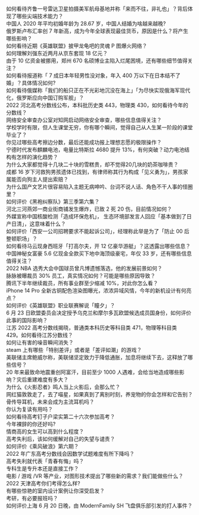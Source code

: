 如何看待齐鲁一号雷达卫星拍摄美军航母基地并称「来而不往，非礼也」？背后体现了哪些尖端技术能力？  
中国人 2020 年平均初婚年龄为 28.67 岁，中国人结婚为啥越来越晚?  
俄罗斯卢布汇率创 7 年新高，成为今年全球表现最佳货币，原因是什么？将产生哪些影响？  
如何看待近期《英雄联盟》披甲龙龟吧的灵魂 P 图爆火网络？  
如何理解刘强东近两月从京东套现 18 亿元？  
由于 10 亿资金被挪用，郑州 670 名硕博业主陷入烂尾困境，还有哪些细节值得关注？  
如何看待报道称「 7 成日本年轻男性没对象，年入 400 万以下在日本结不了婚」？具体情况如何?  
如何看待俄媒称「我们的船只正在不光彩地沉没在海上」「为尽快实现俄海军现代化，俄罗斯应向中国订购军舰」？  
2022 河北高考分数线公布，本科批历史类 443，物理类 430，如何看待今年的分数线？  
网络安全审查办公室对知网启动网络安全审查，哪些信息值得关注？  
学校学时有限，但人生课堂无穷，你有哪个瞬间，觉得自己从人生某一阶段的课堂毕业了？  
你见过哪些高考擦边分数，最后还能成功报上理想志愿的极限操作？  
宁德时代发布麒麟电池，电量比特斯拉 4680 提升 13%，有何突破？动力电池结构有怎样的演化趋势？  
为什么大家都觉得十几块二十块的雪糕贵，却不觉得20几块的奶茶咖啡贵？  
成都  16 岁下河救狗男孩遗体已找到，有律师称其行为构成「见义勇为」，男孩家属能否向狗主人提出索赔？  
为什么国产文艺片很容易陷入主题无病呻吟、台词不说人话、角色不干人事的怪圈里？  
如何评价《黑袍纠察队》第三季第六集？  
河北三河燕郊一商业街商铺发生爆炸，已致 2 死 20 伤，目前情况如何？  
外媒宣称中国核酸检测「造成环保危机」， 生态环境部发言人回应「基本做到了日产日清」，这意味着什么？  
如何评价「西安一公司招聘要求不能起诉公司」，经理称此举是为了「防止 00 后整顿职场」？  
如何看待马云现身西班牙「打高尔夫，开 12 亿豪华游艇」？这透露出哪些信息？  
中国神秘女富豪 5.6 亿现金全款买下地中海顶级豪宅，年仅 33 岁，还有哪些信息值得关注？  
2022 NBA 选秀大会中国球员曾凡博遗憾落选，他的发展前景如何？  
脉脉被曝裁员 30% 员工，真实情况如何？可能是哪些原因导致？  
腾讯下半年继续裁员，所有事业群至少缩减 10%，对此你怎么看？  
iPhone 14 Pro 全新古铜配色渲染图曝光，浓浓异域风情，今年的新机设计有何亮点？  
如何评价《英雄联盟》职业联赛解说「瞳夕」？  
6 月 23 日欧盟委员会决定授予乌克兰和摩尔多瓦欧盟候选成员国身份，如何评价此事的国际影响？  
江苏 2022 高考分数线揭晓，普通类本科历史等科目类 471，物理等科目类 429。如何看待江苏分数线？  
如何让有害的噪音瞬间消失？  
steam 上有哪些「特别差评」或者是「差评如潮」的游戏？  
美联储主席鲍威尔称，美联储坚定致力于降低通胀，加息将继续下去，这释放了哪些信号？  
20 年来最致命地震重创阿富汗，目前至少 1000 人遇难，会给当地造成哪些影响？灾后重建难度有多大？  
为什么《火影忍者》鸣人当上火影后，会那么忙？  
网红猫敦敦走了，去了喵星，如果真到了离别时刻，养宠物的你会怎样和它告别？  
骨传导耳机，未来会成为主流耳机吗？  
你认为复读有用吗？  
如何看待高考钉子户梁实第二十六次参加高考？  
今年裸辞的你还好吗?  
情商高的女生可以高到什么程度？  
高考失利后，该如何缓解对自己的失望与谴责？  
如何评价《乘风破浪》第六期？  
2022 年广东高考分数线会因数学试题难度有所下降吗？  
高考失利就代表「青春有悔」吗？  
专科生是专升本还是直接工作？  
电影 / 游戏 /VR 等产业，对图形技术提出了哪些新的需求？我们能做些什么？  
2022 天津高考你们考得怎么样?  
有哪些惊艳的室内设计案例让你深受启发？  
考研，有必要报班吗？  
如何评价上海 6 月 20 日晚，由 ModernFamily SH 飞盘俱乐部引发的打人事件？  
